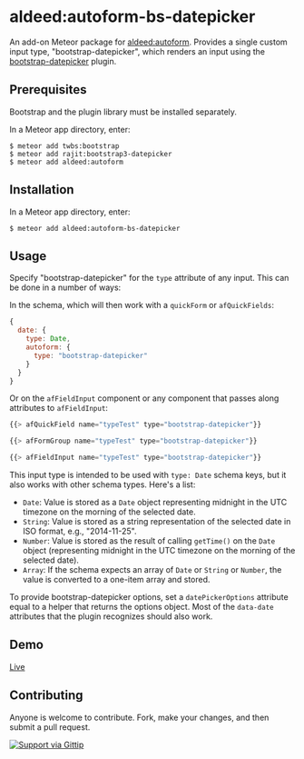 aldeed:autoform-bs-datepicker
=========================

An add-on Meteor package for [aldeed:autoform](https://github.com/aldeed/meteor-autoform). Provides a single custom input type, "bootstrap-datepicker", which renders an input using the [bootstrap-datepicker](http://bootstrap-datepicker.readthedocs.org/en/release/index.html) plugin.

## Prerequisites

Bootstrap and the plugin library must be installed separately.

In a Meteor app directory, enter:

```
$ meteor add twbs:bootstrap
$ meteor add rajit:bootstrap3-datepicker
$ meteor add aldeed:autoform
```

## Installation

In a Meteor app directory, enter:

```
$ meteor add aldeed:autoform-bs-datepicker
```

## Usage

Specify "bootstrap-datepicker" for the `type` attribute of any input. This can be done in a number of ways:

In the schema, which will then work with a `quickForm` or `afQuickFields`:

```js
{
  date: {
    type: Date,
    autoform: {
      type: "bootstrap-datepicker"
    }
  }
}
```

Or on the `afFieldInput` component or any component that passes along attributes to `afFieldInput`:

```js
{{> afQuickField name="typeTest" type="bootstrap-datepicker"}}

{{> afFormGroup name="typeTest" type="bootstrap-datepicker"}}

{{> afFieldInput name="typeTest" type="bootstrap-datepicker"}}
```

This input type is intended to be used with `type: Date` schema keys, but it also works with other schema types. Here's a list:

* `Date`: Value is stored as a `Date` object representing midnight in the UTC timezone on the morning of the selected date.
* `String`: Value is stored as a string representation of the selected date in ISO format, e.g., "2014-11-25".
* `Number`: Value is stored as the result of calling `getTime()` on the `Date` object (representing midnight in the UTC timezone on the morning of the selected date).
* `Array`: If the schema expects an array of `Date` or `String` or `Number`, the value is converted to a one-item array and stored.

To provide bootstrap-datepicker options, set a `datePickerOptions` attribute equal to a helper that returns the options object. Most of the `data-date` attributes that the plugin recognizes should also work.

## Demo

[Live](http://autoform.meteor.com/types)

## Contributing

Anyone is welcome to contribute. Fork, make your changes, and then submit a pull request.

[![Support via Gittip](https://rawgithub.com/twolfson/gittip-badge/0.2.0/dist/gittip.png)](https://www.gittip.com/aldeed/)
